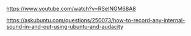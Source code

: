 https://www.youtube.com/watch?v=RSeINGM68A8


https://askubuntu.com/questions/250073/how-to-record-any-internal-sound-in-and-out-using-ubuntu-and-audacity



